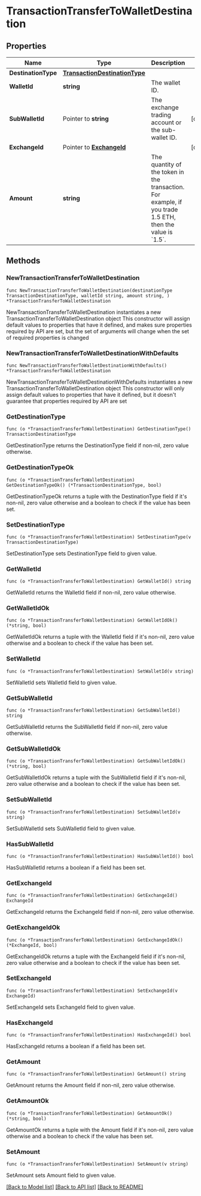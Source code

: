 # TransactionTransferToWalletDestination

## Properties

Name | Type | Description | Notes
------------ | ------------- | ------------- | -------------
**DestinationType** | [**TransactionDestinationType**](TransactionDestinationType.md) |  | 
**WalletId** | **string** | The wallet ID. | 
**SubWalletId** | Pointer to **string** | The exchange trading account or the sub-wallet ID. | [optional] 
**ExchangeId** | Pointer to [**ExchangeId**](ExchangeId.md) |  | [optional] 
**Amount** | **string** | The quantity of the token in the transaction. For example, if you trade 1.5 ETH, then the value is &#x60;1.5&#x60;.  | 

## Methods

### NewTransactionTransferToWalletDestination

`func NewTransactionTransferToWalletDestination(destinationType TransactionDestinationType, walletId string, amount string, ) *TransactionTransferToWalletDestination`

NewTransactionTransferToWalletDestination instantiates a new TransactionTransferToWalletDestination object
This constructor will assign default values to properties that have it defined,
and makes sure properties required by API are set, but the set of arguments
will change when the set of required properties is changed

### NewTransactionTransferToWalletDestinationWithDefaults

`func NewTransactionTransferToWalletDestinationWithDefaults() *TransactionTransferToWalletDestination`

NewTransactionTransferToWalletDestinationWithDefaults instantiates a new TransactionTransferToWalletDestination object
This constructor will only assign default values to properties that have it defined,
but it doesn't guarantee that properties required by API are set

### GetDestinationType

`func (o *TransactionTransferToWalletDestination) GetDestinationType() TransactionDestinationType`

GetDestinationType returns the DestinationType field if non-nil, zero value otherwise.

### GetDestinationTypeOk

`func (o *TransactionTransferToWalletDestination) GetDestinationTypeOk() (*TransactionDestinationType, bool)`

GetDestinationTypeOk returns a tuple with the DestinationType field if it's non-nil, zero value otherwise
and a boolean to check if the value has been set.

### SetDestinationType

`func (o *TransactionTransferToWalletDestination) SetDestinationType(v TransactionDestinationType)`

SetDestinationType sets DestinationType field to given value.


### GetWalletId

`func (o *TransactionTransferToWalletDestination) GetWalletId() string`

GetWalletId returns the WalletId field if non-nil, zero value otherwise.

### GetWalletIdOk

`func (o *TransactionTransferToWalletDestination) GetWalletIdOk() (*string, bool)`

GetWalletIdOk returns a tuple with the WalletId field if it's non-nil, zero value otherwise
and a boolean to check if the value has been set.

### SetWalletId

`func (o *TransactionTransferToWalletDestination) SetWalletId(v string)`

SetWalletId sets WalletId field to given value.


### GetSubWalletId

`func (o *TransactionTransferToWalletDestination) GetSubWalletId() string`

GetSubWalletId returns the SubWalletId field if non-nil, zero value otherwise.

### GetSubWalletIdOk

`func (o *TransactionTransferToWalletDestination) GetSubWalletIdOk() (*string, bool)`

GetSubWalletIdOk returns a tuple with the SubWalletId field if it's non-nil, zero value otherwise
and a boolean to check if the value has been set.

### SetSubWalletId

`func (o *TransactionTransferToWalletDestination) SetSubWalletId(v string)`

SetSubWalletId sets SubWalletId field to given value.

### HasSubWalletId

`func (o *TransactionTransferToWalletDestination) HasSubWalletId() bool`

HasSubWalletId returns a boolean if a field has been set.

### GetExchangeId

`func (o *TransactionTransferToWalletDestination) GetExchangeId() ExchangeId`

GetExchangeId returns the ExchangeId field if non-nil, zero value otherwise.

### GetExchangeIdOk

`func (o *TransactionTransferToWalletDestination) GetExchangeIdOk() (*ExchangeId, bool)`

GetExchangeIdOk returns a tuple with the ExchangeId field if it's non-nil, zero value otherwise
and a boolean to check if the value has been set.

### SetExchangeId

`func (o *TransactionTransferToWalletDestination) SetExchangeId(v ExchangeId)`

SetExchangeId sets ExchangeId field to given value.

### HasExchangeId

`func (o *TransactionTransferToWalletDestination) HasExchangeId() bool`

HasExchangeId returns a boolean if a field has been set.

### GetAmount

`func (o *TransactionTransferToWalletDestination) GetAmount() string`

GetAmount returns the Amount field if non-nil, zero value otherwise.

### GetAmountOk

`func (o *TransactionTransferToWalletDestination) GetAmountOk() (*string, bool)`

GetAmountOk returns a tuple with the Amount field if it's non-nil, zero value otherwise
and a boolean to check if the value has been set.

### SetAmount

`func (o *TransactionTransferToWalletDestination) SetAmount(v string)`

SetAmount sets Amount field to given value.



[[Back to Model list]](../README.md#documentation-for-models) [[Back to API list]](../README.md#documentation-for-api-endpoints) [[Back to README]](../README.md)


